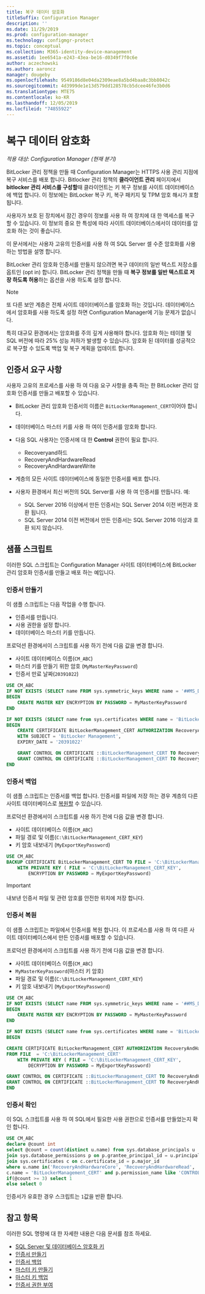 ```yaml
---
title: 복구 데이터 암호화
titleSuffix: Configuration Manager
description: ''
ms.date: 11/29/2019
ms.prod: configuration-manager
ms.technology: configmgr-protect
ms.topic: conceptual
ms.collection: M365-identity-device-management
ms.assetid: 1ee6541a-e243-43ea-be16-d0349f7f0c6e
author: aczechowski
ms.author: aaroncz
manager: dougeby
ms.openlocfilehash: 9549186d8e04da2309eae8a5bd4baa8c3bb8042c
ms.sourcegitcommit: 4d3999de1e13d579dd128578cb5dcee46fe3b0d6
ms.translationtype: MTE75
ms.contentlocale: ko-KR
ms.lasthandoff: 12/05/2019
ms.locfileid: "74855922"
---
```

# <a name="encrypt-recovery-data"></a>복구 데이터 암호화

*적용 대상: Configuration Manager (현재 분기)*

<!--3601034-->

BitLocker 관리 정책을 만들 때 Configuration Manager는 HTTPS 사용 관리 지점에 복구 서비스를 배포 합니다. Bitlocker 관리 정책의 **클라이언트 관리** 페이지에서 **bitlocker 관리 서비스를 구성할**때 클라이언트는 키 복구 정보를 사이트 데이터베이스에 백업 합니다. 이 정보에는 BitLocker 복구 키, 복구 패키지 및 TPM 암호 해시가 포함 됩니다.

사용자가 보호 된 장치에서 잠긴 경우이 정보를 사용 하 여 장치에 대 한 액세스를 복구할 수 있습니다. 이 정보의 중요 한 특성에 따라 사이트 데이터베이스에서이 데이터를 암호화 하는 것이 좋습니다.

이 문서에서는 사용자 고유의 인증서를 사용 하 여 SQL Server 셀 수준 암호화를 사용 하는 방법을 설명 합니다.

BitLocker 관리 암호화 인증서를 만들지 않으려면 복구 데이터의 일반 텍스트 저장소를 옵트인 (opt in) 합니다. BitLocker 관리 정책을 만들 때 **복구 정보를 일반 텍스트로 저장 하도록 허용**하는 옵션을 사용 하도록 설정 합니다.

> [!NOTE]
> 또 다른 보안 계층은 전체 사이트 데이터베이스를 암호화 하는 것입니다. 데이터베이스에서 암호화를 사용 하도록 설정 하면 Configuration Manager에 기능 문제가 없습니다.
>
> 특히 대규모 환경에서는 암호화를 주의 깊게 사용해야 합니다. 암호화 하는 테이블 및 SQL 버전에 따라 25% 성능 저하가 발생할 수 있습니다. 암호화 된 데이터를 성공적으로 복구할 수 있도록 백업 및 복구 계획을 업데이트 합니다.

## <a name="certificate-requirements"></a>인증서 요구 사항

사용자 고유의 프로세스를 사용 하 여 다음 요구 사항을 충족 하는 한 BitLocker 관리 암호화 인증서를 만들고 배포할 수 있습니다.

- BitLocker 관리 암호화 인증서의 이름은 `BitLockerManagement_CERT`이어야 합니다.

- 데이터베이스 마스터 키를 사용 하 여이 인증서를 암호화 합니다.

- 다음 SQL 사용자는 인증서에 대 한 **Control** 권한이 필요 합니다.
  - Recoveryand하드
  - RecoveryAndHardwareRead
  - RecoveryAndHardwareWrite

- 계층의 모든 사이트 데이터베이스에 동일한 인증서를 배포 합니다.

- 사용자 환경에서 최신 버전의 SQL Server를 사용 하 여 인증서를 만듭니다. 예:
  - SQL Server 2016 이상에서 만든 인증서는 SQL Server 2014 이전 버전과 호환 됩니다.
  - SQL Server 2014 이전 버전에서 만든 인증서는 SQL Server 2016 이상과 호환 되지 않습니다.

## <a name="example-scripts"></a>샘플 스크립트

이러한 SQL 스크립트는 Configuration Manager 사이트 데이터베이스에 BitLocker 관리 암호화 인증서를 만들고 배포 하는 예입니다.

### <a name="create-certificate"></a>인증서 만들기

이 샘플 스크립트는 다음 작업을 수행 합니다.

- 인증서를 만듭니다.
- 사용 권한을 설정 합니다.
- 데이터베이스 마스터 키를 만듭니다.

프로덕션 환경에서이 스크립트를 사용 하기 전에 다음 값을 변경 합니다.

- 사이트 데이터베이스 이름(`CM_ABC`)
- 마스터 키를 만들기 위한 암호 (`MyMasterKeyPassword`)
- 인증서 만료 날짜(`20391022`)

``` SQL
USE CM_ABC
IF NOT EXISTS (SELECT name FROM sys.symmetric_keys WHERE name = '##MS_DatabaseMasterKey##')
BEGIN
    CREATE MASTER KEY ENCRYPTION BY PASSWORD = MyMasterKeyPassword
END

IF NOT EXISTS (SELECT name from sys.certificates WHERE name = 'BitLockerManagement_CERT')
BEGIN
    CREATE CERTIFICATE BitLockerManagement_CERT AUTHORIZATION RecoveryAndHardwareCore
    WITH SUBJECT = 'BitLocker Management',
    EXPIRY_DATE = '20391022'

    GRANT CONTROL ON CERTIFICATE ::BitLockerManagement_CERT TO RecoveryAndHardwareRead
    GRANT CONTROL ON CERTIFICATE ::BitLockerManagement_CERT TO RecoveryAndHardwareWrite
END
```

### <a name="back-up-certificate"></a>인증서 백업

이 샘플 스크립트는 인증서를 백업 합니다. 인증서를 파일에 저장 하는 경우 계층의 다른 사이트 데이터베이스로 [복원할](#restore-certificate) 수 있습니다.

프로덕션 환경에서이 스크립트를 사용 하기 전에 다음 값을 변경 합니다.

- 사이트 데이터베이스 이름(`CM_ABC`)
- 파일 경로 및 이름(`C:\BitLockerManagement_CERT_KEY`)
- 키 암호 내보내기 (`MyExportKeyPassword`)

``` SQL
USE CM_ABC
BACKUP CERTIFICATE BitLockerManagement_CERT TO FILE = 'C:\BitLockerManagement_CERT'
    WITH PRIVATE KEY ( FILE = 'C:\BitLockerManagement_CERT_KEY',
        ENCRYPTION BY PASSWORD = MyExportKeyPassword)
```

> [!IMPORTANT]
> 내보낸 인증서 파일 및 관련 암호를 안전한 위치에 저장 합니다.

### <a name="restore-certificate"></a>인증서 복원

이 샘플 스크립트는 파일에서 인증서를 복원 합니다. 이 프로세스를 사용 하 여 다른 사이트 데이터베이스에서 만든 인증서를 배포할 수 있습니다.

프로덕션 환경에서이 스크립트를 사용 하기 전에 다음 값을 변경 합니다.

- 사이트 데이터베이스 이름(`CM_ABC`)
- `MyMasterKeyPassword`(마스터 키 암호)
- 파일 경로 및 이름(`C:\BitLockerManagement_CERT_KEY`)
- 키 암호 내보내기 (`MyExportKeyPassword`)

``` SQL
USE CM_ABC
IF NOT EXISTS (SELECT name FROM sys.symmetric_keys WHERE name = '##MS_DatabaseMasterKey##')
BEGIN
    CREATE MASTER KEY ENCRYPTION BY PASSWORD = MyMasterKeyPassword
END

IF NOT EXISTS (SELECT name from sys.certificates WHERE name = 'BitLockerManagement_CERT')
BEGIN

CREATE CERTIFICATE BitLockerManagement_CERT AUTHORIZATION RecoveryAndHardwareCore
FROM FILE  = 'C:\BitLockerManagement_CERT'
    WITH PRIVATE KEY ( FILE = 'C:\BitLockerManagement_CERT_KEY',
        DECRYPTION BY PASSWORD = MyExportKeyPassword)

GRANT CONTROL ON CERTIFICATE ::BitLockerManagement_CERT TO RecoveryAndHardwareRead
GRANT CONTROL ON CERTIFICATE ::BitLockerManagement_CERT TO RecoveryAndHardwareWrite
END
```

### <a name="verify-certificate"></a>인증서 확인

이 SQL 스크립트를 사용 하 여 SQL에서 필요한 사용 권한으로 인증서를 만들었는지 확인 합니다.

``` SQL
USE CM_ABC
declare @count int
select @count = count(distinct u.name) from sys.database_principals u
join sys.database_permissions p on p.grantee_principal_id = u.principal_id or p.grantor_principal_id = u.principal_id
join sys.certificates c on c.certificate_id = p.major_id
where u.name in('RecoveryAndHardwareCore', 'RecoveryAndHardwareRead', 'RecoveryAndHardwareWrite') and
c.name = 'BitLockerManagement_CERT' and p.permission_name like 'CONTROL'
if(@count >= 3) select 1
else select 0
```

인증서가 유효한 경우 스크립트는 `1`값을 반환 합니다.

## <a name="see-also"></a>참고 항목

이러한 SQL 명령에 대 한 자세한 내용은 다음 문서를 참조 하세요.

- [SQL Server 및 데이터베이스 암호화 키](https://docs.microsoft.com/sql/relational-databases/security/encryption/sql-server-and-database-encryption-keys-database-engine)
- [인증서 만들기](https://docs.microsoft.com/sql/t-sql/statements/create-certificate-transact-sql)
- [인증서 백업](https://docs.microsoft.com/sql/t-sql/statements/backup-certificate-transact-sql)
- [마스터 키 만들기](https://docs.microsoft.com/sql/t-sql/statements/create-master-key-transact-sql)
- [마스터 키 백업](https://docs.microsoft.com/sql/t-sql/statements/backup-master-key-transact-sql)
- [인증서 권한 부여](https://docs.microsoft.com/sql/t-sql/statements/grant-certificate-permissions-transact-sql)

